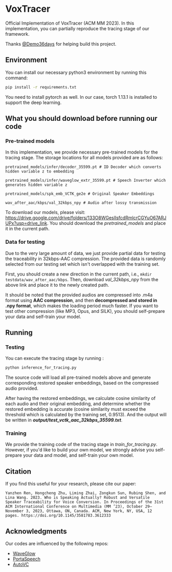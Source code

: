 # VoxTracer

Official Implementation of VoxTracer (ACM MM 2023). In this implementation, you can partially reproduce the tracing stage of our framework.

Thanks [@Demo36days](https://github.com/Demo36days) for helping build this project.

## Environment

 You can install our necessary python3 environment by running this command:

```bash
pip install -r requirements.txt
```

You need to install pytorch as well. In our case, torch 1.13.1 is installed to support the deep learning.


## What you should download before running our code

### Pre-trained models

In this implementation, we provide necessary pre-trained models for the tracing stage. The storage locations for all models provided are as follows:

```
pretrained_models/infer/decoder_35599.pt # ID Decoder which converts hidden variable z to embedding

pretrained_models/infer/waveglow_extr_35599.pt # Speech Inverter which generates hidden variable z

pretrained_models/spk_emb_VCTK_ge2e # Original Speaker Embeddings

wav_after_aac/kbps/val_32kbps_npy # Audio after lossy transmission
```
To download our models, please visit: https://drive.google.com/drive/folders/133O8WGeslIsfcdRmlcrCGYuO67ARJUPx?usp=drive_link. You should download the *pretrained_models* and place it in the current path.

### Data for testing
Due to the very large amount of data, we just provide partial data for testing the traceability in 32kbps-AAC compression. The provided data is randomly selected from our testing set which isn't overlapped with the training set.

First, you should create a new direction in the current path, i.e., ```mkdir testdata/wav_after_aac/kbps```. Then, download *val_32kbps_npy* from the above link and place it to the newly created path.

It should be noted that the provided audios are compressed into .m4a format using **AAC compression**, and then **decompressed and stored in .npy format**, which makes the loading period much faster. If you want to test other compression (like MP3, Opus, and SILK), you should self-prepare your data and self-train your model.


## Running

### Testing

You can execute the tracing stage by running :

```bash
python inference_for_tracing.py
```

The source code will load all pre-trained models above and generate corresponding restored speaker embeddings, based on the compressed audio provided.


After having the restored embeddings, we calculate cosine similarity of each audio and their original embedding, and determine whether the restored embedding is accurate (cosine similarity must exceed the threshold which is calculated by the training set, 0.9513). And the output will be written in ***output/test_vctk_aac_32kbps_35599.txt***.

### Training
We provide the training code of the tracing stage in *train_for_tracing.py*. However, if you'd like to build your own model, we strongly advise you self-prepare your data and model, and self-train your own model.


## Citation
If you find this useful for your research, please cite our paper:
```
Yanzhen Ren, Hongcheng Zhu, Liming Zhai, Zongkun Sun, Rubing Shen, and Lina Wang. 2023. Who is Speaking Actually? Robust and Versatile Speaker Traceability for Voice Conversion. In Proceedings of the 31st ACM International Conference on Multimedia (MM ’23), October 29–November 3, 2023, Ottawa, ON, Canada. ACM, New York, NY, USA, 12 pages. https://doi.org/10.1145/3581783.3612333
```




## Acknowledgments
Our codes are influenced by the following repos:
- [WaveGlow](https://github.com/NVIDIA/waveglow)
- [PortaSpeech](https://github.com/NATSpeech/NATSpeech)
- [AutoVC](https://github.com/auspicious3000/autovc)



















